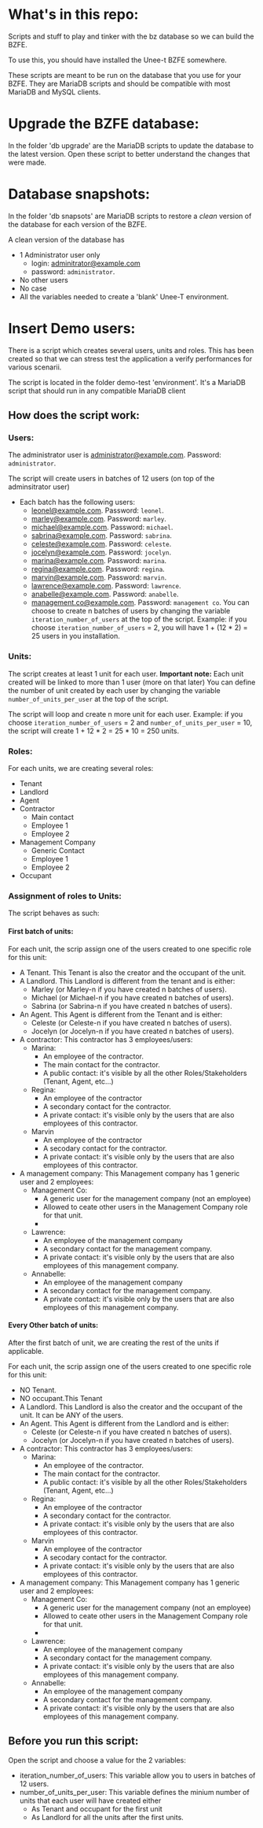 # What's in this repo:
Scripts and stuff to play and tinker with the bz database so we can build the BZFE.

To use this, you should have installed the Unee-t BZFE somewhere.

These scripts are meant to be run on the database that you use for your BZFE.
They are MariaDB scripts and should be compatible with most MariaDB and MySQL clients.

# Upgrade the BZFE database:
In the folder 'db upgrade' are the MariaDB scripts to update the database to the latest version.
Open these script to better understand the changes that were made.

# Database snapshots:
In the folder 'db snapsots' are MariaDB scripts to restore a *clean* version of the database for each version of the BZFE.

A clean version of the database has
* 1 Administrator user only
  * login: adminitrator@example.com
  * password: `administrator`.
* No other users
* No case
* All the variables needed to create a 'blank' Unee-T environment.

# Insert Demo users:
There is a script which creates several users, units and roles.
This has been created so that we can stress test the application a verify performances for various scenarii.

The script is located in the folder demo-test 'environment'.
It's a MariaDB script that should run in any compatible MariaDB client

## How does the script work:

### Users:
The administrator user is administrator@example.com. Password: `administrator`.

The script will create users in batches of 12 users (on top of the adminsitrator user)
* Each batch has the following users:
  * leonel@example.com. Password: `leonel`.
  * marley@example.com. Password: `marley`.
  * michael@example.com. Password: `michael`.
  * sabrina@example.com. Password: `sabrina`.
  * celeste@example.com. Password: `celeste`.
  * jocelyn@example.com. Password: `jocelyn`.
  * marina@example.com. Password: `marina`.
  * regina@example.com. Password: `regina`.
  * marvin@example.com. Password: `marvin`.
  * lawrence@example.com. Password: `lawrence`.
  * anabelle@example.com. Password: `anabelle`.
  * management.co@example.com. Password: `management co`.
You can choose to create n batches of users by changing the variable `iteration_number_of_users` at the top of the script.
Example: if you choose `iteration_number_of_users` = 2, you will have 1 + (12 * 2) = 25 users in you installation.

### Units:
The script creates at least 1 unit for each user.
**Important note:** Each unit created will be linked to more than 1 user (more on that later)
You can define the number of unit created by each user by changing the variable `number_of_units_per_user` at the top of the script.

The script will loop and create n more unit for each user.
Example: if you choose `iteration_number_of_users` = 2 and `number_of_units_per_user` = 10, the script will create 1 + 12 * 2 = 25 * 10 = 250 units.

### Roles:
For each units, we are creating several roles:
* Tenant
* Landlord
* Agent
* Contractor
  * Main contact
  * Employee 1
  * Employee 2
* Management Company
  * Generic Contact
  * Employee 1
  * Employee 2
* Occupant
  
### Assignment of roles to Units:
The script behaves as such:

#### First batch of units:
For each unit, the scrip assign one of the users created to one specific role for this unit:
* A Tenant. This Tenant is also the creator and the occupant of the unit.
* A Landlord. This Landlord is different from the tenant and is either:
  * Marley (or Marley-n if you have created n batches of users).
  * Michael (or Michael-n if you have created n batches of users).
  * Sabrina (or Sabrina-n if you have created n batches of users).
* An Agent. This Agent is different from the Tenant and is either:
  * Celeste (or Celeste-n if you have created n batches of users).
  * Jocelyn (or Jocelyn-n if you have created n batches of users).
* A contractor: This contractor has 3 employees/users:
  * Marina: 
	* An employee of the contractor.
    * The main contact for the contractor.
	* A public contact: it's visible by all the other Roles/Stakeholders (Tenant, Agent, etc...)
  * Regina: 
    * An employee of the contractor
	* A secondary contact for the contractor.
	* A private contact: it's visible only by the users that are also employees of this contractor.
  * Marvin
    * An employee of the contractor
	* A secodary contact for the contractor.
	* A private contact: it's visible only by the users that are also employees of this contractor.
* A management company: This Management company has 1 generic user and 2 employees:
  * Management Co: 
	* A generic user for the management company (not an employee)
	* Allowed to ceate other users in the Management Company role for that unit.
	* 
  * Lawrence:
	* An employee of the management company
	* A secondary contact for the management company.
	* A private contact: it's visible only by the users that are also employees of this management company.
  * Annabelle:
	* An employee of the management company
	* A secondary contact for the management company.
	* A private contact: it's visible only by the users that are also employees of this management company.

#### Every Other batch of units:
After the first batch of unit, we are creating the rest of the units if applicable.

For each unit, the scrip assign one of the users created to one specific role for this unit:
* NO Tenant. 
* NO occupant.This Tenant 
* A Landlord. This Landlord is also the creator and the occupant of the unit. It can be ANY of the users.
* An Agent. This Agent is different from the Landlord and is either:
  * Celeste (or Celeste-n if you have created n batches of users).
  * Jocelyn (or Jocelyn-n if you have created n batches of users).
* A contractor: This contractor has 3 employees/users:
  * Marina: 
	* An employee of the contractor.
    * The main contact for the contractor.
	* A public contact: it's visible by all the other Roles/Stakeholders (Tenant, Agent, etc...)
  * Regina: 
    * An employee of the contractor
	* A secondary contact for the contractor.
	* A private contact: it's visible only by the users that are also employees of this contractor.
  * Marvin
    * An employee of the contractor
	* A secodary contact for the contractor.
	* A private contact: it's visible only by the users that are also employees of this contractor.
* A management company: This Management company has 1 generic user and 2 employees:
  * Management Co: 
	* A generic user for the management company (not an employee)
	* Allowed to ceate other users in the Management Company role for that unit.
	* 
  * Lawrence:
	* An employee of the management company
	* A secondary contact for the management company.
	* A private contact: it's visible only by the users that are also employees of this management company.
  * Annabelle:
	* An employee of the management company
	* A secondary contact for the management company.
	* A private contact: it's visible only by the users that are also employees of this management company.

## Before you run this script:
Open the script and choose a value for the 2 variables:
* iteration_number_of_users: This variable allow you to users in batches of 12 users.
* number_of_units_per_user: This variable defines the minium number of units that each user will have created either 
  * As Tenant and occupant for the first unit
  * As Landlord for all the units after the first units.